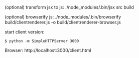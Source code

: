 (optional) transform jsx to js:
./node_modules/.bin/jsx src build 

(optional) browserify js:
./node_modules/.bin/browserify build/clientrenderer.js -o build/clientrenderer-browser.js 



start client version:

    $ python -m SimpleHTTPServer 3000

Browser: http://localhost:3000/client.html

